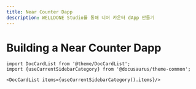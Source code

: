 ```yaml
---
title: Near Counter Dapp
description: WELLDONE Studio를 통해 니어 카운터 dApp 만들기
---
```


# Building a Near Counter Dapp

```mdx-code-block
import DocCardList from '@theme/DocCardList';
import {useCurrentSidebarCategory} from '@docusaurus/theme-common';

<DocCardList items={useCurrentSidebarCategory().items}/>
```
